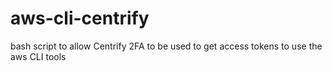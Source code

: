 # aws-cli-centrify
bash script to allow Centrify 2FA to be used to get access tokens to use the aws CLI tools
